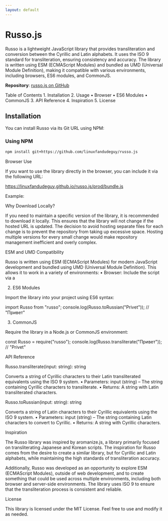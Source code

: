 ```yaml
---
layout: default
---
```




# Russo.js

Russo is a lightweight JavaScript library that provides transliteration and conversion between the Cyrillic and Latin alphabets. It uses the ISO 9 standard for transliteration, ensuring consistency and accuracy. The library is written using ESM (ECMAScript Modules) and bundled as UMD (Universal Module Definition), making it compatible with various environments, including browsers, ES6 modules, and CommonJS.

**Repository**: [russo.js on GitHub](https://github.com/linuxfandudeguy/russo.js)

Table of Contents
	1.	Installation
	2.	Usage
	•	Browser
	•	ES6 Modules
	•	CommonJS
	3.	API Reference
	4.	Inspiration
	5.	License

## Installation

You can install Russo via its Git URL using NPM:

### Using NPM

```bash
npm install git+https://github.com/linuxfandudeguy/russo.js
```
Browser Use

If you want to use the library directly in the browser, you can include it via the following URL:

https://linuxfandudeguy.github.io/russo.js/prod/bundle.js

Example:

<script src="https://linuxfandudeguy.github.io/russo.js/prod/bundle.js"></script>
<script>
  console.log(Russo.transliterate("Москва")); // "Moskva"
</script>

Why Download Locally?

If you need to maintain a specific version of the library, it is recommended to download it locally. This ensures that the library will not change if the hosted URL is updated.
The decision to avoid hosting separate files for each change is to prevent the repository from taking up excessive space. Hosting multiple versions for every small change would make repository management inefficient and overly complex.

ESM and UMD Compatibility

Russo is written using ESM (ECMAScript Modules) for modern JavaScript development and bundled using UMD (Universal Module Definition). This allows it to work in a variety of environments:
	•	Browser: Include the script via a <script> tag and access the Russo object globally.
	•	ES6 Modules: Import the library using import.
	•	CommonJS: Require the library using require for Node.js or other CommonJS environments.

Features

1. ISO 9 Transliteration

Russo uses the ISO 9 standard for transliteration, ensuring precise mapping between Cyrillic and Latin characters.
	•	Cyrillic to Latin: Russo.transliterate converts Cyrillic text to ISO 9 Latin text.
	•	Latin to Cyrillic: Russo.toRussian converts Latin text back to Cyrillic.

Usage

1. Browser

Include the library in your HTML file. The Russo object will be globally accessible.

<script src="https://linuxfandudeguy.github.io/russo.js/prod/bundle.js"></script>
<script>
  console.log(Russo.transliterate("Москва")); // "Moskva"
</script>

2. ES6 Modules

Import the library into your project using ES6 syntax:

import Russo from "russo";
console.log(Russo.toRussian("Privet")); // "Привет"

3. CommonJS

Require the library in a Node.js or CommonJS environment:

const Russo = require("russo");
console.log(Russo.transliterate("Привет")); // "Privet"

API Reference

Russo.transliterate(input: string): string

Converts a string of Cyrillic characters to their Latin transliterated equivalents using the ISO 9 system.
	•	Parameters:
input (string) – The string containing Cyrillic characters to transliterate.
	•	Returns:
A string with Latin transliterated characters.

Russo.toRussian(input: string): string

Converts a string of Latin characters to their Cyrillic equivalents using the ISO 9 system.
	•	Parameters:
input (string) – The string containing Latin characters to convert to Cyrillic.
	•	Returns:
A string with Cyrillic characters.

Inspiration

The Russo library was inspired by aromanize.js, a library primarily focused on transliterating Japanese and Korean scripts. The inspiration for Russo comes from the desire to create a similar library, but for Cyrillic and Latin alphabets, while maintaining the high standards of transliteration accuracy.

Additionally, Russo was developed as an opportunity to explore ESM (ECMAScript Modules), outside of web development, and to create something that could be used across multiple environments, including both browser and server-side environments. The library uses ISO 9 to ensure that the transliteration process is consistent and reliable.

License

This library is licensed under the MIT License. Feel free to use and modify it as needed.
